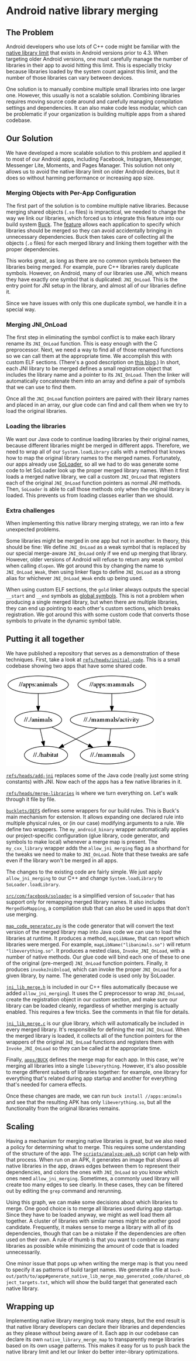 # Android native library merging

## The Problem

Android developers who use lots of C++ code
might be familiar with the [native library limit][the_limit]
that exists in Android versions prior to 4.3.
When targeting older Android versions,
one must carefully manage the number of libraries in their app
to avoid hitting this limit.
This is especially tricky because
libraries loaded by the system count against this limit,
and the number of those libraries can vary between devices.

[the_limit]: https://android.googlesource.com/platform/bionic/+/ba98d9237b0eabc1d8caf2600fd787b988645249%5E%21/

One solution is to
manually combine multiple small libraries into one larger one.
However, this usually is not a scalable solution.
Combining libraries requires moving source code around
and carefully managing compilation settings and dependencies.
It can also make code less modular,
which can be problematic
if your organization is building multiple apps from a shared codebase.

## Our Solution

We have developed a more scalable solution to this problem
and applied it to most of our Android apps,
including Facebook,
Instagram,
Messenger,
Messenger Lite,
Moments,
and Pages Manager.
This solution not only allows us to
avoid the native library limit on older Android devices,
but it does so without harming performance or increasing app size.

### Merging Objects with Per-App Configuration

The first part of the solution is to
combine multiple native libraries.
Because merging shared objects (`.so` files) is impractical,
we needed to change the way we link our libraries,
which forced us to integrate this feature into our build system
[Buck](https://buckbuild.com/).
The [feature](https://github.com/facebook/buck/commit/7b7bc87e)
allows each application to specify which libraries should be merged
so they can avoid accidentally bringing in unnecessary dependencies.
Buck then takes care of
collecting all the objects (`.o` files) for each merged library
and linking them together with the proper dependencies.

This works great, as long as
there are no common symbols between the libraries being merged.
For example, pure C++ libraries rarely duplicate symbols.
However, on Android, many of our libraries use JNI,
which means they have exactly one symbol that is duplicated: `JNI_OnLoad`.
This is the entry point for JNI setup in the library,
and almost all of our libraries define it.

Since we have issues with only this one duplicate symbol,
we handle it in a special way.

### Merging JNI_OnLoad

The first step in eliminating the symbol conflict is to
make each library rename its `JNI_OnLoad` function.
This is easy enough with the C preprocessor.
Next, we need a way to find all of those renamed functions
so we can call them at the appropriate time.
We accomplish this with custom ELF sections.
(There's a good description on [this blog][custom_elf].)
In short, each JNI library to be merged defines a small registration object
that includes the library name and a pointer to its `JNI_OnLoad`.
Then the linker will automatically concatenate them into an array
and define a pair of symbols that we can use to find them.

[custom_elf]: http://mgalgs.github.io/2013/05/10/hacking-your-ELF-for-fun-and-profit.html

Once all the `JNI_OnLoad` function pointers are
paired with their library names and placed in an array,
our glue code can find and call them
when we try to load the original libraries.

### Loading the libraries

We want our Java code to continue loading libraries by their original names,
because different libraries might be merged in different apps.
Therefore, we need to wrap all of our `System.loadLibrary` calls
with a method that knows how to
map the original library names to the merged names.
Fortunately, our apps already use
[SoLoader](https://github.com/facebook/SoLoader),
so all we had to do was generate some code
to let SoLoader look up the proper merged library names.
When it first loads a merged native library,
we call a custom `JNI_OnLoad` that
registers each of the original `JNI_OnLoad` function pointers
as normal JNI methods.
Then, `SoLoader` is able to call those methods
only when the original library is loaded.
This prevents us from loading classes earlier than we should.

### Extra challenges

When implementing this native library merging strategy,
we ran into a few unexpected problems.

Some libraries might be merged in one app but not in another.
In theory, this should be fine:
We define `JNI_OnLoad` as a weak symbol
that is replaced by our special merge-aware `JNI_OnLoad`
only if we end up merging that library.
However, older versions of Android
will refuse to return any weak symbol when calling `dlopen`.
We got around this by changing the name to `JNI_OnLoad_Weak`,
then using linker flags to define `JNI_OnLoad` as a strong alias
for whichever `JNI_OnLoad_Weak` ends up being used.

When using custom ELF sections, the `gold` linker always
outputs the special `__start` and `__end` symbols as
[global symbols][gold_global].
This is not a problem when producing a single merged library,
but when there are multiple libraries,
they can end up pointing to each other's custom sections,
which breaks registration.
We got around this with some custom code
that converts those symbols to private in the dynamic symbol table.

[gold_global]: https://sourceware.org/git/gitweb.cgi?p=binutils-gdb.git;a=blob;f=gold/layout.cc;hb=refs/tags/binutils-2_29_1.1#l2186

## Putting it all together

We have published a repository that serves as a demonstration of these techniques.
First, take a look at
[`refs/heads/initial-code`](https://github.com/fbsamples/android-native-library-merging-demo/commit/initial-code).
This is a small codebase showing two apps that have some shared code.

![dependency graph](https://github.com/fbsamples/android-native-library-merging-demo/blob/master/images/dep-graph.png)

[`refs/heads/add-jni`](https://github.com/fbsamples/android-native-library-merging-demo/commit/add-jni)
replaces some of the Java code
(really just some string constants)
with JNI.
Now each of the apps has a few native libraries in it.

[`refs/heads/merge-libraries`](https://github.com/fbsamples/android-native-library-merging-demo/commit/merge-libraries)
is where we turn everything on.
Let's walk through it file by file.

[`bucklets/DEFS`](https://github.com/fbsamples/android-native-library-merging-demo/blob/master/bucklets/DEFS)
defines some wrappers for our build rules.
This is Buck's main mechanism for extension.
It allows expanding one declared rule into multiple physical rules,
or (in our case) modifying arguments to a rule.
We define two wrappers.
The `my_android_binary` wrapper
automatically applies our project-specific configuration
(glue library, code generator, and symbols to make local)
whenever a merge map is present.
The `my_cxx_library` wrapper adds the `allow_jni_merging` flag
as a shorthand for the tweaks we need to make to `JNI_OnLoad`.
Note that these tweaks are safe
even if the library won't be merged in all apps.

The changes to the existing code are fairly simple.
We just apply `allow_jni_merging` to our C++
and change `System.loadLibrary` to `SoLoader.loadLibrary`.

[`src/com/facebook/soloader`](https://github.com/fbsamples/android-native-library-merging-demo/tree/master/src/com/facebook/soloader)
is a simplified version of `SoLoader`
that has support only for remapping merged library names.
It also includes `MergedSoMapping`,
a compilation stub
that can also be used in apps that don't use merging.

[`map_code_generator.py`](https://github.com/fbsamples/android-native-library-merging-demo/blob/master/src/com/facebook/jnimerge/map_code_generator.py)
is the code generator that will
convert the text version of the merged library map
into Java code we can use to load the libraries at runtime.
It produces a method, `mapLibName`,
that can report which libraries were merged.
For example, `mapLibName("libanimals.so")` will return `"libeverything.so"`.
It produces a nested class, `Invoke_JNI_OnLoad`,
with a number of native methods.
Our glue code will bind each one of these to
one of the original (pre-merged) `JNI_OnLoad` function pointers.
Finally, it produces `invokeJniOnload`,
which can invoke the proper `JNI_OnLoad` for a given library, by name.
The generated code is used only by SoLoader.

[`jni_lib_merge.h`](https://github.com/fbsamples/android-native-library-merging-demo/blob/master/src/com/facebook/jnimerge/jni_lib_merge.h)
is included in our C++ files automatically
(because we added `allow_jni_merging`).
It uses the C preprocessor to wrap `JNI_OnLoad`,
create the registration object in our custom section,
and make sure our library can be loaded cleanly, regardless of
whether merging is actually enabled.
This requires a few tricks.
See the comments in that file for details.

[`jni_lib_merge.c`](https://github.com/fbsamples/android-native-library-merging-demo/blob/master/src/com/facebook/jnimerge/jni_lib_merge.c)
is our glue library,
which will automatically be included in every merged library.
It's responsible for defining the real `JNI_OnLoad`.
When the merged library is loaded,
it collects all of the function pointers
for the wrappers of the original `JNI_OnLoad` functions
and registers them with `Invoke_JNI_OnLoad`
so they can be called at the appropriate time.

Finally,
[`apps/BUCK`](https://github.com/fbsamples/android-native-library-merging-demo/blob/master/src/com/facebook/jnimerge/BUCK)
defines the merge map for each app.
In this case, we're merging all libraries into a single `libeverything`.
However, it's also possible to merge different subsets of libraries together:
for example, one library for everything that's related during app startup
and another for everything that's needed for camera effects.

Once these changes are made, we can run
`buck install //apps:animals`
and see that the resulting APK has only `libeverything.so`,
but all the functionality from the original libraries remains.

## Scaling

Having a mechanism for merging native libraries is great,
but we also need a policy for determining what to merge.
This requires some understanding of the structure of the app.
The
[`scripts/analyze-apk.sh`](https://github.com/fbsamples/android-native-library-merging-demo/blob/master/scripts/analyze-apk.sh)
script can help with that process.
When run on an APK,
it generates an image that shows all native libraries in the app,
draws edges between them to represent their dependencies,
and colors the ones with `JNI_OnLoad`
so you know which ones need `allow_jni_merging`.
Sometimes, a commonly used library will create too many edges to see clearly.
In these cases,
they can be filtered out by editing the `grep` command and rerunning.

Using this graph, we can make some decisions about which libraries to merge.
One good choice is to merge all libraries used during app startup.
Since they have to be loaded anyway, we might as well load them all together.
A cluster of libraries with similar names might be another good candidate.
Frequently, it makes sense to merge a library with all of its dependencies,
though that can be a mistake if the dependencies are often used on their own.
A rule of thumb is that you want to combine as many libraries as possible
while minimizing the amount of code that is loaded unnecessarily.

One minor issue that pops up when writing the merge map
is that you need to specify it as patterns of build target names.
We generate a file at
`buck-out/path/to/app#generate_native_lib_merge_map_generated_code/shared_object_targets.txt`,
which will show the build target that generated each native library.

## Wrapping up

Implementing native library merging took many steps,
but the end result is that
native library developers can
declare their libraries and dependencies as they please
without being aware of it.
Each app in our codebase can declare its own `native_library_merge_map`
to transparently merge libraries based on its own usage patterns.
This makes it easy for us to push back the native library limit
and let our linker do better inter-library optimizations.
